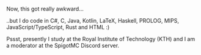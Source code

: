 Now, this got really awkward... 

..but I do code in C#, C, Java, Kotlin, LaTeX, Haskell, PROLOG, MIPS, JavaScript/TypeScript, Rust and HTML :)

Pssst, presently I study at the Royal Institute of Technology (KTH) and I am a moderator at the SpigotMC Discord server. 
